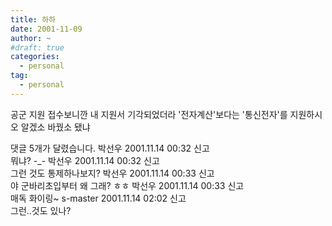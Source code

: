 ```yaml
---
title: 하하
date: 2001-11-09
author: ~
#draft: true
categories:
  - personal
tag:
  - personal
---
```




공군 지원 접수보니깐
내 지원서 기각되었더라
'전자계산'보다는 '통신전자'를 지원하시오
알겠소
바꿨소
됐냐


 댓글  5개가 달렸습니다.
 박선우 2001.11.14 00:32 신고   
뭐냐? -_-
 박선우 2001.11.14 00:32 신고   
그런 것도 통제하나보지?
 박선우 2001.11.14 00:33 신고   
야 군바리초입부터 왜 그래? ㅎㅎ
 박선우 2001.11.14 00:33 신고   
매독 화이링~
 s-master 2001.11.14 02:02 신고   
그런..것도 있나?




